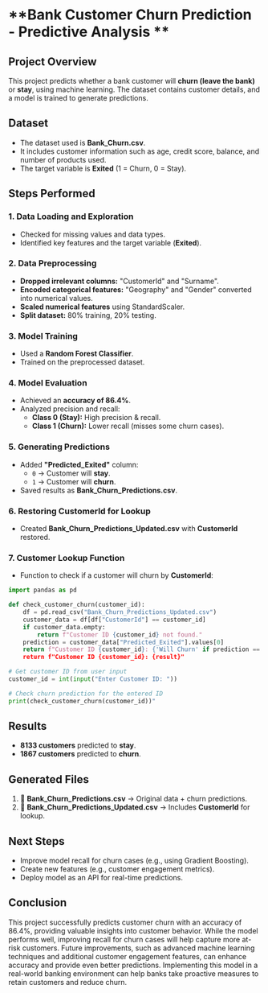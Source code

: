# **Bank Customer Churn Prediction - Predictive Analysis **

## **Project Overview**
This project predicts whether a bank customer will **churn (leave the bank)** or **stay**, using machine learning. The dataset contains customer details, and a model is trained to generate predictions.

## **Dataset**
- The dataset used is **Bank_Churn.csv**.
- It includes customer information such as age, credit score, balance, and number of products used.
- The target variable is **Exited** (1 = Churn, 0 = Stay).

## **Steps Performed**

### **1. Data Loading and Exploration**
- Checked for missing values and data types.
- Identified key features and the target variable (**Exited**).

### **2. Data Preprocessing**
- **Dropped irrelevant columns:** "CustomerId" and "Surname".
- **Encoded categorical features:** "Geography" and "Gender" converted into numerical values.
- **Scaled numerical features** using StandardScaler.
- **Split dataset:** 80% training, 20% testing.

### **3. Model Training**
- Used a **Random Forest Classifier**.
- Trained on the preprocessed dataset.

### **4. Model Evaluation**
- Achieved an **accuracy of 86.4%**.
- Analyzed precision and recall:
  - **Class 0 (Stay):** High precision & recall.
  - **Class 1 (Churn):** Lower recall (misses some churn cases).

### **5. Generating Predictions**
- Added **"Predicted_Exited"** column:
  - `0` → Customer will **stay**.
  - `1` → Customer will **churn**.
- Saved results as **Bank_Churn_Predictions.csv**.

### **6. Restoring CustomerId for Lookup**
- Created **Bank_Churn_Predictions_Updated.csv** with **CustomerId** restored.

### **7. Customer Lookup Function**
- Function to check if a customer will churn by **CustomerId**:
```python
import pandas as pd

def check_customer_churn(customer_id):
    df = pd.read_csv("Bank_Churn_Predictions_Updated.csv")
    customer_data = df[df["CustomerId"] == customer_id]
    if customer_data.empty:
        return f"Customer ID {customer_id} not found."
    prediction = customer_data["Predicted_Exited"].values[0]
    return f"Customer ID {customer_id}: {'Will Churn' if prediction == 1 else 'Will Stay'}
    return f"Customer ID {customer_id}: {result}"

# Get customer ID from user input
customer_id = int(input("Enter Customer ID: "))

# Check churn prediction for the entered ID
print(check_customer_churn(customer_id))"
```

## **Results**
- **8133 customers** predicted to **stay**.
- **1867 customers** predicted to **churn**.

## **Generated Files**
1. 📂 **Bank_Churn_Predictions.csv** → Original data + churn predictions.
2. 📂 **Bank_Churn_Predictions_Updated.csv** → Includes **CustomerId** for lookup.

## **Next Steps**
- Improve model recall for churn cases (e.g., using Gradient Boosting).
- Create new features (e.g., customer engagement metrics).
- Deploy model as an API for real-time predictions.

## **Conclusion**

This project successfully predicts customer churn with an accuracy of 86.4%, providing valuable insights into customer behavior. While the model performs well, improving recall for churn cases will help capture more at-risk customers. Future improvements, such as advanced machine learning techniques and additional customer engagement features, can enhance accuracy and provide even better predictions. Implementing this model in a real-world banking environment can help banks take proactive measures to retain customers and reduce churn.
